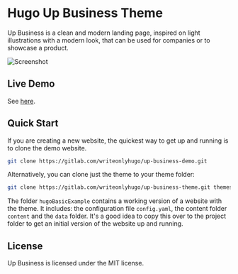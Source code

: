 # Hugo Up Business Theme

Up Business is a clean and modern landing page, inspired on light illustrations
with a modern look, that can be used for companies or to showcase a product.

![Screenshot](https://gitlab.com/writeonlyhugo/up-business-theme/-/raw/f4e11eb377d9f7f1d8305d278538f8af05d365e5/images/screenshot.png)

## Live Demo

See [here](https://writeonlyhugo.gitlab.io/up-business-demo/).

## Quick Start

If you are creating a new website, the quickest way to get up and running is to
clone the demo website.

```bash
git clone https://gitlab.com/writeonlyhugo/up-business-demo.git
```

Alternatively, you can clone just the theme to your theme folder:

```bash
git clone https://gitlab.com/writeonlyhugo/up-business-theme.git themes/up-business-theme
```

The folder `hugoBasicExample` contains a working version of a website with the
theme. It includes: the configuration file `config.yaml`, the content folder
`content` and the `data` folder. It's a good idea to copy this over to the
project folder to get an initial version of the website up and running.

## License 

Up Business is licensed under the MIT license.
